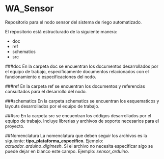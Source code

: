 WA_Sensor
=========

Repositorio para el nodo sensor del sistema de riego automatizado.

El repositorio está estructurado de la siguiente manera:
  * doc
  * ref
  * schematics
  * src


###doc
En la carpeta doc se encuentran los documentos desarrollados por el equipo de trabajo, especificamente documentos relacionados con el funcionamiento o especificaciones del nodo.

###ref
En la carpeta ref se encuentran los documentos y referencias consultados para el desarrollo del nodo.

###schematics
En la carpeta schematics se encuentran los esquematicos y layouts desarrollados por el equipo de trabajo.

###src
En la carpeta src se encuentran los códigos desarrollados por el equipo de trabajo. Incluye librerias y archivos de soporte necesarios para el proyecto.

##Nomenclatura
La nomenclatura que deben seguir los archivos es la siguiente: **tipo_plataforma_especifico**. Ejemplo: *actuador_arduino_digimesh*. 
Si el archivo no necesita especificar algo se puede dejar en blanco este campo. Ejemplo: *sensor_arduino*.
